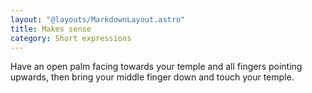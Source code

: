 ```yaml
---
layout: "@layouts/MarkdownLayout.astro"
title: Makes sense
category: Short expressions
---
```


Have an open palm facing towards your temple and all fingers pointing upwards,
then bring your middle finger down and touch your temple.
